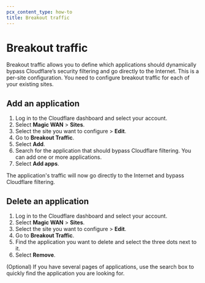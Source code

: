 ```yaml
---
pcx_content_type: how-to
title: Breakout traffic
---
```


# Breakout traffic

Breakout traffic allows you to define which applications should dynamically bypass Cloudflare’s security filtering and go directly to the Internet. This is a per-site configuration. You need to configure breakout traffic for each of your existing sites.

## Add an application

1. Log in to the Cloudflare dashboard and select your account.
2. Select **Magic WAN** > **Sites**.
3. Select the site you want to configure > **Edit**.
4. Go to **Breakout Traffic**.
5. Select **Add**.
6. Search for the application that should bypass Cloudflare filtering. You can add one or more applications.
7. Select **Add apps**.

The application's traffic will now go directly to the Internet and bypass Cloudflare filtering.


## Delete an application

1. Log in to the Cloudflare dashboard and select your account.
2. Select **Magic WAN** > **Sites**.
3. Select the site you want to configure > **Edit**.
4. Go to **Breakout Traffic**.
5. Find the application you want to delete and select the three dots next to it.
6. Select **Remove**.

(Optional) If you have several pages of applications, use the search box to quickly find the application you are looking for.
